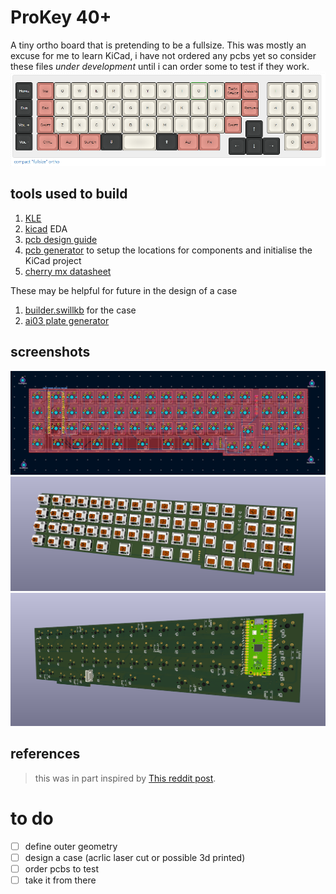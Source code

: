 # ProKey 40+

A tiny ortho board that is pretending to be a fullsize.
This was mostly an excuse for me to learn KiCad, i have not ordered any pcbs yet so consider these files *under development* until i can order some to test if they work.
![photo of the layout](./layout.png)

<!-- ![image](https://preview.redd.it/kx884bndy0a61.jpg?width=960&crop=smart&auto=webp&s=1fa6bec5f84a0ee9537d982a2f033d2a1d11c4e5) -->

## tools used to build

1. [KLE](http://www.keyboard-layout-editor.com/##@_name=compact%20%22fullsize%22%20ortho%3B&@_y:0.25&c=%23393b3b&t=%23ffffff&p=DSA&a:7&f:4%3B&=Home&_x:0.25&c=%23c87e74&t=%23000000%3B&=Tab&_c=%23d0ccc0%3B&=Q&=W&=E&=R&=T&=Y&=U&=I&=O&=P&_c=%23c87e74%3B&=Back%20Space&=Delete&_x:0.5&c=%23d0ccc0%3B&=1&=2&=3%3B&@_c=%23393b3b&t=%23ffffff%3B&=End&_x:0.25&c=%23c87e74&t=%23000000%3B&=Esc&_c=%23d0ccc0%3B&=A&=S&=D&_n:true%3B&=F&=G&=H&_n:true%3B&=J&=K&=L&=%2F%3B&='&_c=%23c87e74%3B&=Return&_x:0.5&c=%23d0ccc0%3B&=4&=5&=6%3B&@_c=%23393b3b&t=%23ffffff%3B&=Vol%20+&_x:0.25&c=%23c87e74&t=%23000000%3B&=Shift&_c=%23d0ccc0%3B&=Z&=X&=C&=V&=B&=N&=M&=,&=.&=%2F%2F&_c=%23c87e74%3B&=Shift&_x:1.5&c=%23d0ccc0%3B&=7&=8&=9%3B&@_y:-0.75&x:13.5&c=%23393b3b&t=%23ffffff%3B&=%2F&uarr%2F%3B%3B&@_y:-0.25%3B&=Vol%20-&_x:0.25&c=%23c87e74&t=%23000000&w:1.25%3B&=Ctrl&_w:1.25%3B&=Alt&_w:1.25%3B&=Super&_c=%23393b3b&t=%23ffffff&w:1.25%3B&=%2F&dArr%2F%3B&_c=%23d0ccc0&t=%23000000&w:2%3B&=&_c=%23393b3b&t=%23ffffff&w:1.25%3B&=%2F&uArr%2F%3B&_c=%23c87e74&t=%23000000&w:1.25%3B&=Alt&_w:1.25%3B&=Fn&_x:3.75&c=%23d0ccc0%3B&=0&_c=%23c87e74%3B&=Enter%3B&@_y:-0.75&x:12.5&c=%23393b3b&t=%23ffffff%3B&=%2F&larr%2F%3B&=%2F&darr%2F%3B&=%2F&rarr%2F)
2. [kicad](https://www.kicad.org/download/) EDA
3. [pcb design guide](https://wiki.ai03.com/books/pcb-design)
4. [pcb generator](https://github.com/jeroen94704/klepcbgen) to setup the locations for components and initialise the KiCad project
5. [cherry mx datasheet](https://imgur.com/a/XMoHF)
<!-- x. [keyboard firmware builder](https://builder.mrkeebs.com/) for the matrix (if handwired) -->

These may be helpful for future in the design of a case

1. [builder.swillkb](builder.swillkb.com/) for the case
2. [ai03 plate generator](https://kbplate.ai03.com/)

## screenshots

![photo of layout](./pcb.png)
![photo of layout](./3d_1.png)
![photo of layout](./3d_2.png)

## references

> this was in part inspired by  [This reddit post](https://www.reddit.com/r/MechanicalKeyboards/comments/ksto32/chocolate_bar/?utm_source=share&utm_medium=web2x&context=3).

# to do

- [ ] define outer geometry
- [ ] design a case (acrlic laser cut or possible 3d printed)
- [ ] order pcbs to test
- [ ] take it from there
